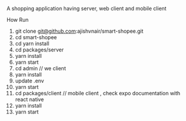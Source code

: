A shopping application having server, web client and mobile client

How Run
 1. git clone git@github.com:ajishvnair/smart-shopee.git
 2. cd smart-shopee
 3. cd yarn install
 4. cd packages/server
 5. yarn install
 6. yarn start
 7. cd admin // we client
 8. yarn install
 9. update .env
 10. yarn start
 11. cd packages/client // mobile client , check expo documentation with react native
 12. yarn install
 13. yarn start
